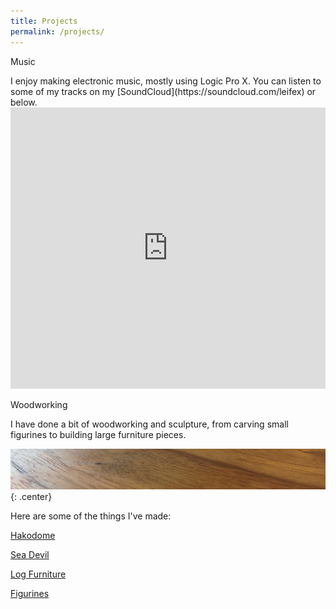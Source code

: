 ```yaml
---
title: Projects
permalink: /projects/
---
```


<p class="lead"> Music </p>
I enjoy making electronic music, mostly using Logic Pro X. You can listen to some of my tracks on my [SoundCloud](https://soundcloud.com/leifex) or below.

<iframe width="100%" height="450" scrolling="no" frameborder="no" src="https://w.soundcloud.com/player/?url=https%3A//api.soundcloud.com/users/78056983&amp;auto_play=false&amp;hide_related=false&amp;show_comments=true&amp;show_user=true&amp;show_reposts=false&amp;visual=true"></iframe>


<p class="lead"> Woodworking </p>
I have done a bit of woodworking and sculpture, from carving small figurines to building large furniture pieces.

![woodworking](/img/woodworking.jpg){: .center}

Here are some of the things I've made:

[Hakodome](/hakodome)

[Sea Devil](/seadevil)

[Log Furniture](/logs)

[Figurines](/figurines)
